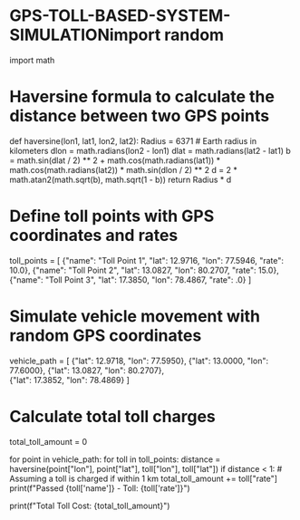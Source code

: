 # GPS-TOLL-BASED-SYSTEM-SIMULATIONimport random
import math

# Haversine formula to calculate the distance between two GPS points
def haversine(lon1, lat1, lon2, lat2):
    Radius = 6371  # Earth radius in kilometers
    dlon = math.radians(lon2 - lon1)
    dlat = math.radians(lat2 - lat1)
    b = math.sin(dlat / 2) ** 2 + math.cos(math.radians(lat1)) * math.cos(math.radians(lat2)) * math.sin(dlon / 2) ** 2
    d = 2 * math.atan2(math.sqrt(b), math.sqrt(1 - b))
    return Radius * d

# Define toll points with GPS coordinates and rates
toll_points = [
    {"name": "Toll Point 1", "lat": 12.9716, "lon": 77.5946, "rate": 10.0},
    {"name": "Toll Point 2", "lat": 13.0827, "lon": 80.2707, "rate": 15.0},
    {"name": "Toll Point 3", "lat": 17.3850, "lon": 78.4867, "rate": .0}
]

# Simulate vehicle movement with random GPS coordinates
vehicle_path = [
    {"lat": 12.9718, "lon": 77.5950},
    {"lat": 13.0000, "lon": 77.6000},
    {"lat": 13.0827, "lon": 80.2707},	
    {"lat": 17.3852, "lon": 78.4869}
]

# Calculate total toll charges
total_toll_amount = 0

for point in vehicle_path:
    for toll in toll_points:
        distance = haversine(point["lon"], point["lat"], toll["lon"], toll["lat"])
        if distance < 1:  # Assuming a toll is charged if within 1 km
            total_toll_amount += toll["rate"]
            print(f"Passed {toll['name']} - Toll: {toll['rate']}")

print(f"Total Toll Cost: {total_toll_amount}")





